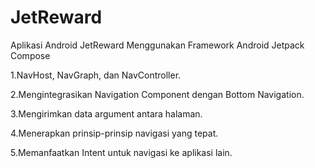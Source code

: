 # JetReward

Aplikasi Android JetReward Menggunakan Framework Android Jetpack Compose

1.NavHost, NavGraph, dan NavController.

2.Mengintegrasikan Navigation Component dengan Bottom Navigation.

3.Mengirimkan data argument antara halaman.

4.Menerapkan prinsip-prinsip navigasi yang tepat.

5.Memanfaatkan Intent untuk navigasi ke aplikasi lain.
